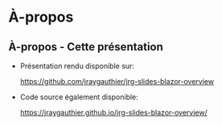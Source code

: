 # À-propos

## À-propos - Cette présentation

 -  Présentation rendu disponible sur:

    <https://github.com/jraygauthier/jrg-slides-blazor-overview>


 -  Code source également disponible:

    <https://jraygauthier.github.io/jrg-slides-blazor-overview/>

